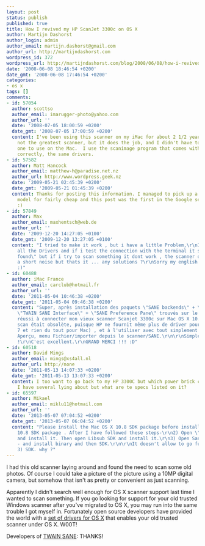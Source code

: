 ```yaml
---
layout: post
status: publish
published: true
title: How I revived my HP ScanJet 3300c on OS X
author: Martijn Dashorst
author_login: admin
author_email: martijn.dashorst@gmail.com
author_url: http://martijndashorst.com
wordpress_id: 372
wordpress_url: http://martijndashorst.com/blog/2008/06/08/how-i-revived-my-hp-scanjet-3300c-on-os-x/
date: '2008-06-08 18:46:54 +0200'
date_gmt: '2008-06-08 17:46:54 +0200'
categories:
- os x
tags: []
comments:
- id: 57054
  author: scottso
  author_email: imarugger-photo@yahoo.com
  author_url: ''
  date: '2008-07-05 18:00:59 +0200'
  date_gmt: '2008-07-05 17:00:59 +0200'
  content: I've been using this scanner on my iMac for about 2 1/2 years now.  It's
    not the greatest scanner, but it does the job, and I didn't have to buy a new
    one to use on the Mac.  I use the scanimage program that comes with, if I remember
    correctly, the sane drivers.
- id: 57582
  author: Matt Hancock
  author_email: matthew-h@paradise.net.nz
  author_url: http://www.wordpress.geek.nz
  date: '2009-05-21 02:45:39 +0200'
  date_gmt: '2009-05-21 01:45:39 +0200'
  content: Thanks for posting this information. I managed to pick up a second hand
    model for fairly cheap and this post was the first in the Google search. Cheers.
    :)
- id: 57849
  author: Max
  author_email: maxhentsch@web.de
  author_url: ''
  date: '2009-12-20 14:27:05 +0100'
  date_gmt: '2009-12-20 13:27:05 +0100'
  content: "I tried to make it work , but i have a little Problem,\r\nI installed
    all the Drivers and if i test the connection with the terminal it says \"3300c
    found\" but if i try to scan something it dont work , the scanner device makes
    a short noise but thats it ... any solutions ?\r\nSorry my english isnt the best
    :)"
- id: 60488
  author: iMac France
  author_email: carclub@hotmail.fr
  author_url: ''
  date: '2011-05-04 10:46:38 +0200'
  date_gmt: '2011-05-04 09:46:38 +0200'
  content: "Super, après installation des paquets \"SANE backends\" + \"libusb\" +
    \"TWAIN SANE Interface\" + \"SANE Preference Pane\" trouvés sur le site http://www.ellert.se/twain-sane/\r\nj'ai
    réussi à connecter mon vieux scanner Scanjet 3300c sur Mac OS X 10.6 Leopard (le
    scan était obsolète, puisque HP ne fournit même plus de driver pour Vista ou Windows
    7 et rien du tout pour Mac) , et à l'utiliser avec tout simplement le logiciel
    Aperçu, menu Fichier/importer depuis le scanner/SANE.\r\n\r\nSimple et efficace
    !\r\nC'est excellent.\r\nGRAND MERCI !!! :D"
- id: 60518
  author: David Mings
  author_email: mings@xs4all.nl
  author_url: http://none
  date: '2011-05-13 14:07:33 +0200'
  date_gmt: '2011-05-13 13:07:33 +0200'
  content: I too want to go back to my HP 3300C but which power brick came with it?
    I have several lying about but what are te specs listed on it?
- id: 65597
  author: Mikael
  author_email: miklu11@hotmail.com
  author_url: ''
  date: '2013-05-07 07:04:52 +0200'
  date_gmt: '2013-05-07 06:04:52 +0200'
  content: "Please install the Mac OS X 10.8 SDK package before installing the sane-backends
    10.8 SDK package . After I have followed these steps-\r\n2) Open \"Libsub - binary\"
    and install it. Then open Libsub SDK and install it.\r\n3) Open Sane Backends
    - and install binary and then SDK.\r\n\r\nIt doesn't allow to go further on that
    3) SDK. why ?"
---
```

<p>I had this old scanner laying around and found the need to scan some old photos. Of course I could take a picture of the picture using a 10MP digital camera, but somehow that isn't as pretty or convenient as just scanning.</p>
<p>
	Apparently I didn't search well enough for OS X scanner support last time I wanted to scan something. If you go looking for support for your old trusted Windows scanner after you've migrated to OS X, you may run into the same trouble I got myself in. Fortunately open source developers have provided the world with a <a href="http://www.ellert.se/twain-sane/">set of drivers for OS X</a> that enables your old trusted scanner under OS X. W00T!</p>
<p>
	Developers of <a href="http://www.ellert.se/twain-sane/">TWAIN SANE</a>: THANKS!</p>
